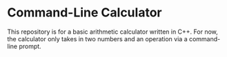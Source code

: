 # Command-Line Calculator

This repository is for a basic arithmetic calculator written in C++. For now, the calculator only takes in two numbers and an operation via a command-line prompt.
